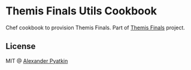 # Themis Finals Utils Cookbook
Chef cookbook to provision Themis Finals. Part of [Themis Finals](https://github.com/aspyatkin/themis-finals) project.

## License
MIT @ [Alexander Pyatkin](https://github.com/aspyatkin)
